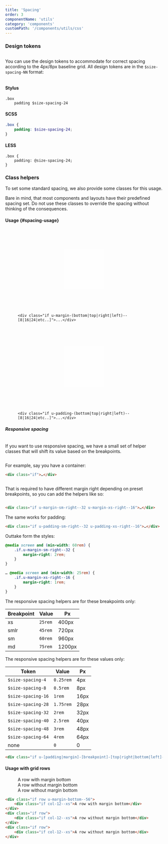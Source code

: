 ```yaml
---
title: 'Spacing'
order: 3
componentName: 'utils'
category: 'components'
customPath: '/components/utils/css'
---
```


### Design tokens

<div class="if text layout columns">
<div class="if text body">

You can use the design tokens to accommodate for correct spacing according to the 4px/8px baseline grid. All design
tokens are in the <code class="if design-token size" data-value="NN">\$size-spacing-NN</code> format:

</div>
</div>

#### Stylus

```stylus
.box
    padding $size-spacing-24
```

#### SCSS

```scss
.box {
    padding: $size-spacing-24;
}
```

#### LESS

```less
.box {
    padding: @size-spacing-24;
}
```

### Class helpers

To set some standard spacing, we also provide some classes for this usage.

<div class="if alert-banner info">
  <div class="if">
    Bare in mind, that most components and layouts have their predefined spacing set. Do not use these classes to override the spacing without thinking of the consequences.
  </div>
</div>

#### Usage {#spacing-usage}

<div class="if anatomies">
<figure class="if anatomy">
<div class="if example airy light" style="height: 16rem;">
<div style="display: flex; justify-content: center; align-items: center; height: 100%;">
<div class="sg spacing helper if u-margin-top--40 u-margin-right--40 u-margin-bottom--40 u-margin-left--40" data-speccer="" style="width: 8rem; height: 8rem; background-color: rgba(255,255,255,0.4);"></div>
</div>
</div>
<figcaption class="if description">

    <div class="if u-margin-(bottom|top|right|left)--[8|16|24|etc..]">...</div>

</figcaption>
</figure>
</div>
<div class="if anatomies">
<figure class="if anatomy">
<div class="if example airy light" style="height: 16rem;">
<div style="display: flex; justify-content: center; align-items: center; height: 100%;">
<div class="sg spacing helper if u-padding-top--40 u-padding-right--40 u-padding-bottom--40 u-padding-left--40" data-speccer="" style="width: 8rem; height: 8rem; background-color: rgba(255,255,255,0.4);"></div>
</div>
</div>
<figcaption class="if description">

    <div class="if u-padding-(bottom|top|right|left)--[8|16|24|etc..]">...</div>

</figcaption>
</figure>
</div>

##### Responsive spacing

<div class="if text layout columns">
<div class="if text body">

If you want to use responsive spacing, we have a small set of helper classes that will shift its value based on the
breakpoints.

</div>
</div>

For example, say you have a container:

```html
<div class="if">…</div>
```

<div class="if text layout columns">
<div class="if text body">

That is required to have different margin right depending on preset breakpoints, so you can add the helpers like so:

</div>
</div>

```html
<div class="if u-margin-sm-right--32 u-margin-xs-right--16">…</div>
```

The same works for padding:

```html
<div class="if u-padding-sm-right--32 u-padding-xs-right--16">…</div>
```

Outtake form the styles:

```css
@media screen and (min-width: 60rem) {
    .if.u-margin-sm-right--32 {
        margin-right: 2rem;
    }
}

… @media screen and (min-width: 25rem) {
    .if.u-margin-xs-right--16 {
        margin-right: 1rem;
    }
}
```

The responsive spacing helpers are for these breakpoints only:

| Breakpoint | Value   | Px     |
| ---------- | ------- | ------ |
| xs         | `25rem` | 400px  |
| smlr       | `45rem` | 720px  |
| sm         | `60rem` | 960px  |
| md         | `75rem` | 1200px |

The responsive spacing helpers are for these values only:

| Token                                                                            | Value     | Px   |
| -------------------------------------------------------------------------------- | --------- | ---- |
| <code data-value="0.25rem" class="if design-token size">\$size-spacing-4</code>  | `0.25rem` | 4px  |
| <code data-value="0.5rem" class="if design-token size">\$size-spacing-8</code>   | `0.5rem`  | 8px  |
| <code data-value="1rem" class="if design-token size">\$size-spacing-16</code>    | `1rem`    | 16px |
| <code data-value="1.75rem" class="if design-token size">\$size-spacing-28</code> | `1.75rem` | 28px |
| <code data-value="2rem" class="if design-token size">\$size-spacing-32</code>    | `2rem`    | 32px |
| <code data-value="2.5rem" class="if design-token size">\$size-spacing-40</code>  | `2.5rem`  | 40px |
| <code data-value="3rem" class="if design-token size">\$size-spacing-48</code>    | `3rem`    | 48px |
| <code data-value="4rem" class="if design-token size">\$size-spacing-64</code>    | `4rem`    | 64px |
| none                                                                             | `0`       | 0    |

```html
<div class="if u-[padding|margin]-[breakpoint]-[top|right|bottom|left]--[size]">…</div>
```

#### Usage with grid rows

<div class="if types">
<figure class="if type column">
  <div class="if example airy light">
    <div class="grid helper if grid across">
      <div class="if row u-margin-bottom--56">
        <div class="if col-12--xs">A row with margin bottom</div>
      </div>
      <div class="if row">
        <div class="if col-12--xs">A row without margin bottom</div>
      </div>
      <div class="if row">
        <div class="if col-12--xs">A row without margin bottom</div>
      </div>
    </div>
  </div>
</figure>
</div>

```html
<div class="if row u-margin-bottom--56">
    <div class="if col-12--xs">A row with margin bottom</div>
</div>
<div class="if row">
    <div class="if col-12--xs">A row without margin bottom</div>
</div>
<div class="if row">
    <div class="if col-12--xs">A row without margin bottom</div>
</div>
```
